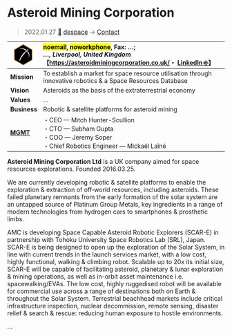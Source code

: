 # Asteroid Mining Corporation
> 2022.01.27 [🚀](../../../index/index.md) [despace](../index.md) → [Contact](../contact.md)

|[![](../f/contact/a/asteroid_mc_logo1_thumb.webp)](../f/contact/a/asteroid_mc_logo1.webp)|<mark>noemail</mark>, <mark>noworkphone</mark>, Fax: …;<br> *…, Liverpool, United Kingdom*<br> 【<https://asteroidminingcorporation.co.uk/>・ [LinkedIn ⎆](https://www.linkedin.com/company/asteroid-mining-corporation-limited)】|
|:-|:-|
|**Mission**|To establish a market for space resource utilisation through innovative robotics & a Space Resources Database|
|**Vision**|Asteroids as the basis of the extraterrestrial economy|
|**Values**|…|
|**Business**|Robotic & satellite platforms for asteroid mining|
|**[MGMT](../mgmt.md)**|・CEO — Mitch Hunter-Scullion<br> ・CTO — Subham Gupta<br> ・COO — Jeremy Soper<br> ・Chief Robotics Engineer — Mickaël Laîné|

**Asteroid Mining Corporation Ltd** is a UK company aimed for space resources explorations. Founded 2016.03.25.

We are currently developing robotic & satellite platforms to enable the exploration & extraction of off‑world resources, including asteroids. These failed planetary remnants from the early formation of the solar system are an untapped source of Platinum Group Metals, key ingredients in a range of modern technologies from hydrogen cars to smartphones & prosthetic limbs.

AMC is developing Space Capable Asteroid Robotic Explorers (SCAR-E) in partnership with Tohoku University Space Robotics Lab (SRL), Japan. SCAR-E is being designed to open up the exploration of the Solar System, in line with current trends in the launch services market, with a low cost, highly functional, walking & climbing robot. Scalable up to 20x its initial size, SCAR-E will be capable of facilitating asteroid, planetary & lunar exploration & mining operations, as well as in-orbit asset maintenance i.e. spacewalking/EVAs. The low cost, highly ruggedised robot will be available for commercial use across a range of destinations both on Earth & throughout the Solar System. Terrestrial beachhead markets include critical infrastructure inspection, nuclear decommission, remote sensing, disaster relief & search & rescue: reducing human exposure to hostile environments.

<p style="page-break-after:always"> </p>

…
